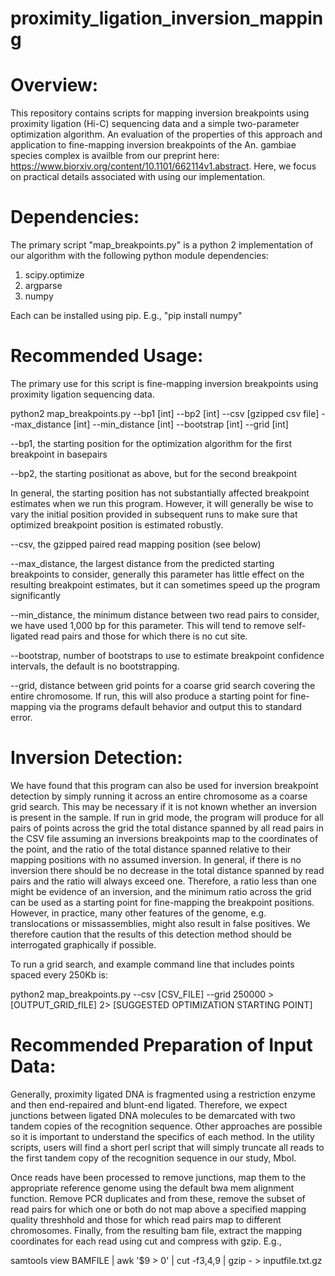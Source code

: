 # proximity_ligation_inversion_mapping

# Overview:
This repository contains scripts for mapping inversion breakpoints using proximity ligation (Hi-C) sequencing data and a simple two-parameter optimization algorithm. An evaluation of the properties of this approach and application to fine-mapping inversion breakpoints of the An. gambiae species complex is availble from our preprint here: https://www.biorxiv.org/content/10.1101/662114v1.abstract. Here, we focus on practical details associated with using our implementation. 

# Dependencies:
The primary script "map_breakpoints.py" is a python 2 implementation of our algorithm with the following python module dependencies:
1. scipy.optimize
2. argparse
3. numpy

Each can be installed using pip. E.g., "pip install numpy"

# Recommended Usage:
The primary use for this script is fine-mapping inversion breakpoints using proximity ligation sequencing data.

python2 map_breakpoints.py --bp1 [int] --bp2 [int] --csv [gzipped csv file] --max_distance [int] --min_distance [int] --bootstrap [int] --grid [int]

--bp1, the starting position for the optimization algorithm for the first breakpoint in basepairs 

--bp2, the starting positionat as above, but for the second breakpoint

In general, the starting position has not substantially affected breakpoint estimates when we run this program. However, it will generally be wise to vary the initial position provided in subsequent runs to make sure that optimized breakpoint position is estimated robustly. 

--csv, the gzipped paired read mapping position (see below)

--max_distance, the largest distance from the predicted starting breakpoints to consider, generally this parameter has little effect on the resulting breakpoint estimates, but it can sometimes speed up the program significantly

--min_distance, the minimum distance between two read pairs to consider, we have used 1,000 bp for this parameter. This will tend to remove self-ligated read pairs and those for which there is no cut site.  

--bootstrap, number of bootstraps to use to estimate breakpoint confidence intervals, the default is no bootstrapping.

--grid, distance between grid points for a coarse grid search covering the entire chromosome. If run, this will also produce a starting point for fine-mapping via the programs default behavior and output this to standard error. 

# Inversion Detection:
We have found that this program can also be used for inversion breakpoint detection by simply running it across an entire chromosome as a coarse grid search. This may be necessary if it is not known whether an inversion is present in the sample. If run in grid mode, the program will produce for all pairs of points across the grid the total distance spanned by all read pairs in the CSV file assuming an inversions breakpoints map to the coordinates of the point, and the ratio of the total distance spanned relative to their mapping positions with no assumed inversion. In general, if there is no inversion there should be no decrease in the total distance spanned by read pairs and the ratio will always exceed one. Therefore, a ratio less than one might be evidence of an inversion, and the minimum ratio across the grid can be used as a starting point for fine-mapping the breakpoint positions. However, in practice, many other features of the genome, e.g. translocations or missassemblies, might also result in false positives. We therefore caution that the results of this detection method should be interrogated graphically if possible. 

To run a grid search, and example command line that includes points spaced every 250Kb is:

python2 map_breakpoints.py --csv [CSV_FILE] --grid 250000 > [OUTPUT_GRID_fILE] 2> [SUGGESTED OPTIMIZATION STARTING POINT]

# Recommended Preparation of Input Data:
Generally, proximity ligated DNA is fragmented using a restriction enzyme and then end-repaired and blunt-end ligated. Therefore, we expect junctions between ligated DNA molecules to be demarcated with two tandem copies of the recognition sequence. Other approaches are possible so it is important to understand the specifics of each method. In the utility scripts, users will find a short perl script that will simply truncate all reads to the first tandem copy of the recognition sequence in our study, Mbol.

Once reads have been processed to remove junctions, map them to the appropriate reference genome using the default bwa mem alignment function. Remove PCR duplicates and from these, remove the subset of read pairs for which one or both do not map above a specified mapping quality threshhold and those for which read pairs map to different chromosomes. Finally, from the resulting bam file, extract the mapping coordinates for each read using cut and compress with gzip. E.g.,

samtools view BAMFILE | awk '$9 > 0' | cut -f3,4,9 | gzip - > inputfile.txt.gz 


